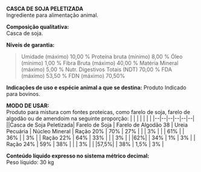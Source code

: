 ﻿**CASCA DE SOJA PELETIZADA**                                                   
Ingrediente para alimentação animal.

**Composição qualitativa:**                                                                  
Casca de soja.

**Níveis de garantia:**
>Umidade (máximo) 10,00 %
>Proteína bruta (mínimo) 8,00 %
>Óleo (mínimo) 1,00 %
>Fibra Bruta (máximo) 40,00 %
>Matéria Mineral (máximo) 5,00 %
>Nutr. Digestivos Totais (NDT) 70,00 %
>FDA (máximo) 53,50 %
>FDN (máximo) 70,50%

**Indicações de uso e espécie animal a que se destina:**                                                                                   Produto Indicado para bovinos.

**MODO DE USAR:**                                                                
Produto para mistura com fontes proteicas, como farelo de soja, farelo de algodão ou de amendoim na seguinte proporção:
|  |  |  |  |  |  |
|--|--|--|--|--|--|
||Casca de Soja Peletizada| Farelo de Soja | Farelo de Algodão 38 | Ureia Pecuária | Núcleo Mineral 
| Ração 20%  | 70% | 27% | | | 3% |
|  | 61% | | 36% | | 3% |
| Ração 22% | 64% | 33% | | | 3% |
|  |62%| | 34% | 1% | 3% |
| Ração 24% | 59% | 38% | |  | 3% |
|  |57,5%| | 38% | 1,5% | 3% |

**Conteúdo líquido expresso no sistema métrico decimal:**  
Peso líquido: 30 kg    



